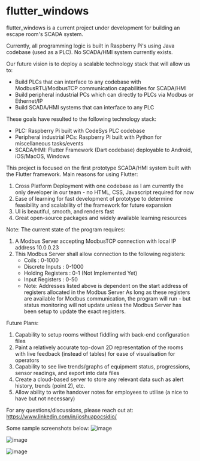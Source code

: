 # flutter_windows

flutter_windows is a current project under development for building an escape room's SCADA system.

Currently, all programming logic is built in Raspberry Pi's using Java codebase (used as a PLC). No SCADA/HMI system currently exists.

Our future vision is to deploy a scalable technology stack that will allow us to:
- Build PLCs that can interface to any codebase with ModbusRTU/ModbusTCP communication capabilities for SCADA/HMI
- Build peripheral industrial PCs which can directly to PLCs via Modbus or Ethernet/IP
- Build SCADA/HMI systems that can interface to any PLC

These goals have resulted to the following technology stack:
- PLC: Raspberry Pi built with CodeSys PLC codebase
- Peripheral industrial PCs: Raspberry Pi built with Python for miscellaneous tasks/events
- SCADA/HMI: Flutter Framework (Dart codebase) deployable to Android, iOS/MacOS, Windows

This project is focused on the first prototype SCADA/HMI system built with the Flutter framework.
Main reasons for using Flutter:
1. Cross Platform Deployment with one codebase as I am currently the only developer in our team - no HTML, CSS, Javascript required for now
2. Ease of learning for fast development of prototype to determine feasibility and scalability of the framework for future expansion
3. UI is beautiful, smooth, and renders fast
4. Great open-source packages and widely available learning resources

Note: The current state of the program requires:
1. A Modbus Server accepting ModbusTCP connection with local IP address 10.0.0.23
2. This Modbus Server shall allow connection to the following registers:
    - Coils             : 0-1000
    - Discrete Inputs   : 0-1000
    - Holding Registers : 0-1 (Not Implemented Yet)
    - Input Registers   : 0-50 
    - Note: Addresses listed above is dependent on the start address of registers allocated in the Modbus Server
As long as these registers are available for Modbus communication, the program will run - but status monitoring will not update unless the Modbus Server has been setup to update the exact registers.

Future Plans:
1. Capability to setup rooms without fiddling with back-end configuration files
2. Paint a relatively accurate top-down 2D representation of the rooms with live feedback (instead of tables) for ease of visualisation for operators
3. Capability to see live trends/graphs of equipment status, progressions, sensor readings, and export into data files
4. Create a cloud-based server to store any relevant data such as alert history, trends (point 2), etc.
5. Allow ability to write handover notes for employees to utilise (a nice to have but not necessary)

For any questions/discussions, please reach out at: https://www.linkedin.com/in/joshuapocsidio/

Some sample screenshots below:
![image](https://user-images.githubusercontent.com/23231101/178146921-419e7249-812a-47b6-8a52-78b3beecb5f4.png)

![image](https://user-images.githubusercontent.com/23231101/178146907-4986837c-76cc-4774-9339-604bb42adb80.png)

![image](https://user-images.githubusercontent.com/23231101/178146941-b44438e8-7263-42a6-b9f6-78752178c6eb.png)


